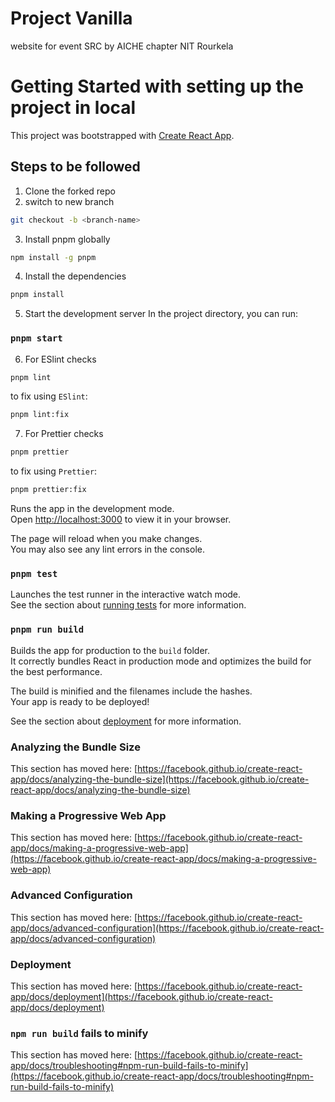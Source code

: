 # Project Vanilla

website for event SRC by AICHE chapter NIT Rourkela

# Getting Started with setting up the project in local

This project was bootstrapped with [Create React App](https://github.com/facebook/create-react-app).

## Steps to be followed

1. Clone the forked repo
2. switch to new branch

```bash
git checkout -b <branch-name>
```

3. Install pnpm globally

```bash
npm install -g pnpm
```

4. Install the dependencies

```bash
pnpm install
```

5. Start the development server
   In the project directory, you can run:

### `pnpm start`

6. For ESlint checks

```bash
pnpm lint
```

to fix using `ESlint`:

```bash
pnpm lint:fix
```

7. For Prettier checks

```bash
pnpm prettier
```

to fix using `Prettier`:

```bash
pnpm prettier:fix
```

Runs the app in the development mode.\
Open [http://localhost:3000](http://localhost:3000) to view it in your browser.

The page will reload when you make changes.\
You may also see any lint errors in the console.

### `pnpm test`

Launches the test runner in the interactive watch mode.\
See the section about [running tests](https://facebook.github.io/create-react-app/docs/running-tests) for more information.

### `pnpm run build`

Builds the app for production to the `build` folder.\
It correctly bundles React in production mode and optimizes the build for the best performance.

The build is minified and the filenames include the hashes.\
Your app is ready to be deployed!

See the section about [deployment](https://facebook.github.io/create-react-app/docs/deployment) for more information.

### Analyzing the Bundle Size

This section has moved here: [https://facebook.github.io/create-react-app/docs/analyzing-the-bundle-size](https://facebook.github.io/create-react-app/docs/analyzing-the-bundle-size)

### Making a Progressive Web App

This section has moved here: [https://facebook.github.io/create-react-app/docs/making-a-progressive-web-app](https://facebook.github.io/create-react-app/docs/making-a-progressive-web-app)

### Advanced Configuration

This section has moved here: [https://facebook.github.io/create-react-app/docs/advanced-configuration](https://facebook.github.io/create-react-app/docs/advanced-configuration)

### Deployment

This section has moved here: [https://facebook.github.io/create-react-app/docs/deployment](https://facebook.github.io/create-react-app/docs/deployment)

### `npm run build` fails to minify

This section has moved here: [https://facebook.github.io/create-react-app/docs/troubleshooting#npm-run-build-fails-to-minify](https://facebook.github.io/create-react-app/docs/troubleshooting#npm-run-build-fails-to-minify)
